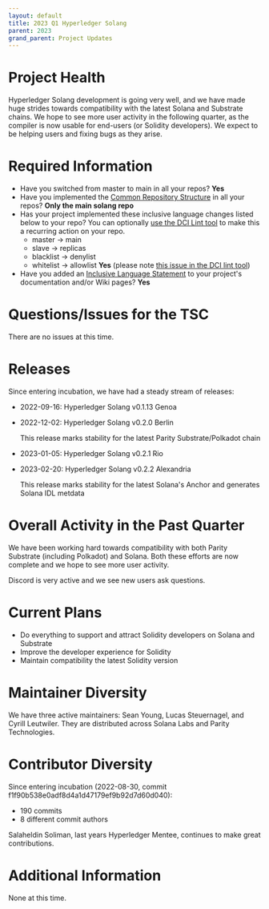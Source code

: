 ```yaml
---
layout: default
title: 2023 Q1 Hyperledger Solang
parent: 2023
grand_parent: Project Updates
---
```


# Project Health

Hyperledger Solang development is going very well, and we have made huge strides towards compatibility with the latest Solana and Substrate chains.
We hope to see more user activity in the following quarter, as the compiler is now usable for end-users (or Solidity developers). We expect to be
helping users and fixing bugs as they arise.

# Required Information

- Have you switched from master to main in all your repos? **Yes**
- Have you implemented the [Common Repository Structure](../../governing-documents/repository-structure.md) in all your repos? **Only the main solang repo**
- Has your project implemented these inclusive language changes listed below to your repo? You can optionally [use the DCI Lint tool](https://github.com/petermetz/gh-action-dci-lint#usage) to make this a recurring action on your repo.
  - master → main
  - slave → replicas
  - blacklist → denylist
  - whitelist → allowlist
  **Yes** (please note [this issue in the DCI lint tool](https://github.com/petermetz/gh-action-dci-lint/issues/2))
- Have you added an [Inclusive Language Statement](https://wiki.hyperledger.org/display/TSC/Inclusive+Language+Example) to your project's documentation and/or Wiki pages? **Yes**

# Questions/Issues for the TSC

There are no issues at this time.

# Releases

Since entering incubation, we have had a steady stream of releases:

* 2022-09-16: Hyperledger Solang v0.1.13 Genoa
* 2022-12-02: Hyperledger Solang v0.2.0 Berlin

  This release marks stability for the latest Parity Substrate/Polkadot chain
* 2023-01-05: Hyperledger Solang v0.2.1 Rio
* 2023-02-20: Hyperledger Solang v0.2.2 Alexandria

  This release marks stability for the latest Solana's Anchor and generates Solana IDL metdata

# Overall Activity in the Past Quarter

We have been working hard towards compatibility with both Parity Substrate (including Polkadot) and Solana. Both these efforts are now complete and we hope to see more user activity.

Discord is very active and we see new users ask questions.

# Current Plans

* Do everything to support and attract Solidity developers on Solana and Substrate
* Improve the developer experience for Solidity
* Maintain compatibility the latest Solidity version

# Maintainer Diversity

We have three active maintainers: Sean Young, Lucas Steuernagel, and Cyrill Leutwiler. They are distributed across Solana Labs and Parity Technologies.

# Contributor Diversity

Since entering incubation (2022-08-30, commit f1f90b538e0adf8d4a1d47179ef9b92d7d60d040):

* 190 commits
* 8 different commit authors

Salaheldin Soliman, last years Hyperledger Mentee, continues to make great contributions.

# Additional Information

None at this time.
